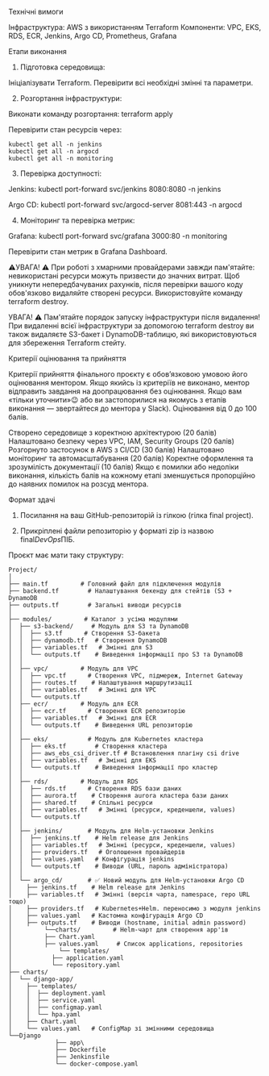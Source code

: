 Технічні вимоги

Інфраструктура: AWS з використанням Terraform
Компоненти: VPC, EKS, RDS, ECR, Jenkins, Argo CD, Prometheus, Grafana

Етапи виконання

1. Підготовка середовища:

Ініціалізувати Terraform.
Перевірити всі необхідні змінні та параметри.

2. Розгортання інфраструктури:

Виконати команду розгортання:
terraform apply

Перевірити стан ресурсів через:

```
kubectl get all -n jenkins
kubectl get all -n argocd
kubectl get all -n monitoring
```

3. Перевірка доступності:

Jenkins:
kubectl port-forward svc/jenkins 8080:8080 -n jenkins

Argo CD:
kubectl port-forward svc/argocd-server 8081:443 -n argocd

4. Моніторинг та перевірка метрик:

Grafana:
kubectl port-forward svc/grafana 3000:80 -n monitoring

Перевірити стан метрик в Grafana Dashboard.

⚠️УВАГА!
⚠️ При роботі з хмарними провайдерами завжди пам'ятайте: невикористані ресурси можуть призвести до значних витрат. Щоб уникнути непередбачуваних рахунків, після перевірки вашого коду обов'язково видаляйте створені ресурси. Використовуйте команду terraform destroy.

УВАГА! ⚠️
Пам'ятайте порядок запуску інфраструктури після видалення! При видаленні всієї інфраструктури за допомогою terraform destroy ви також видаляєте S3-бакет і DynamoDB-таблицю, які використовуються для збереження Terraform стейту.

Критерії оцінювання та прийняття

Критерії прийняття фінального проєкту є обов’язковою умовою його оцінювання ментором. Якщо якийсь із критеріїв не виконано, ментор відправить завдання на доопрацювання без оцінювання. Якщо вам «тільки уточнити»😉 або ви застопорилися на якомусь з етапів виконання — звертайтеся до ментора у Slack).
Оцінювання від 0 до 100 балів.

Створено середовище з коректною архітектурою (20 балів)
Налаштовано безпеку через VPC, IAM, Security Groups (20 балів)
Розгорнуто застосунок в AWS з CI/CD (30 балів)
Налаштовано моніторинг та автомасштабування (20 балів)
Коректне оформлення та зрозумілість документації (10 балів)
Якщо є помилки або недоліки виконання, кількість балів на кожному етапі зменшується пропорційно до наявних помилок на розсуд ментора.

Формат здачі

1. Посилання на ваш GitHub-репозиторій із гілкою (гілка final project).

2. Прикріплені файли репозиторію у форматі zip із назвою final*DevOps*ПІБ.

Проєкт має мати таку структуру:

```
Project/
│
├── main.tf         # Головний файл для підключення модулів
├── backend.tf        # Налаштування бекенду для стейтів (S3 + DynamoDB
├── outputs.tf        # Загальні виводи ресурсів
│
├── modules/         # Каталог з усіма модулями
│  ├── s3-backend/     # Модуль для S3 та DynamoDB
│  │  ├── s3.tf      # Створення S3-бакета
│  │  ├── dynamodb.tf   # Створення DynamoDB
│  │  ├── variables.tf   # Змінні для S3
│  │  └── outputs.tf    # Виведення інформації про S3 та DynamoDB
│  │
│  ├── vpc/         # Модуль для VPC
│  │  ├── vpc.tf      # Створення VPC, підмереж, Internet Gateway
│  │  ├── routes.tf    # Налаштування маршрутизації
│  │  ├── variables.tf   # Змінні для VPC
│  │  └── outputs.tf
│  ├── ecr/         # Модуль для ECR
│  │  ├── ecr.tf      # Створення ECR репозиторію
│  │  ├── variables.tf   # Змінні для ECR
│  │  └── outputs.tf    # Виведення URL репозиторію
│  │
│  ├── eks/           # Модуль для Kubernetes кластера
│  │  ├── eks.tf        # Створення кластера
│  │  ├── aws_ebs_csi_driver.tf # Встановлення плагіну csi drive
│  │  ├── variables.tf   # Змінні для EKS
│  │  └── outputs.tf    # Виведення інформації про кластер
│  │
│  ├── rds/         # Модуль для RDS
│  │  ├── rds.tf      # Створення RDS бази даних
│  │  ├── aurora.tf    # Створення aurora кластера бази даних
│  │  ├── shared.tf    # Спільні ресурси
│  │  ├── variables.tf   # Змінні (ресурси, креденшели, values)
│  │  └── outputs.tf
│  │
│  ├── jenkins/       # Модуль для Helm-установки Jenkins
│  │  ├── jenkins.tf    # Helm release для Jenkins
│  │  ├── variables.tf   # Змінні (ресурси, креденшели, values)
│  │  ├── providers.tf   # Оголошення провайдерів
│  │  ├── values.yaml   # Конфігурація jenkins
│  │  └── outputs.tf    # Виводи (URL, пароль адміністратора)
│  │
│  └── argo_cd/       # ✅ Новий модуль для Helm-установки Argo CD
│    ├── jenkins.tf    # Helm release для Jenkins
│    ├── variables.tf   # Змінні (версія чарта, namespace, repo URL тощо)
│    ├── providers.tf   # Kubernetes+Helm. переносимо з модуля jenkins
│    ├── values.yaml   # Кастомна конфігурація Argo CD
│    ├── outputs.tf    # Виводи (hostname, initial admin password)
│		  └──charts/         # Helm-чарт для створення app'ів
│ 	 	  ├── Chart.yaml
│	 	  ├── values.yaml     # Список applications, repositories
│			  └── templates/
│		    ├── application.yaml
│		    └── repository.yaml
├── charts/
│  └── django-app/
│    ├── templates/
│    │  ├── deployment.yaml
│    │  ├── service.yaml
│    │  ├── configmap.yaml
│    │  └── hpa.yaml
│    ├── Chart.yaml
│    └── values.yaml   # ConfigMap зі змінними середовища
└──Django
			 ├── app\
			 ├── Dockerfile
			 ├── Jenkinsfile
			 └── docker-compose.yaml
```
